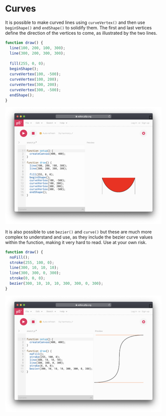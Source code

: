 # Curves

It is possible to make curved lines using `curveVertex()` and then use `beginShape()` and `endShape()` to solidify them. The first and last vertices define the direction of the vertices to come, as illustrated by the two lines.

```javascript
function draw() {
  line(100, 200, 100, 300);
  line(300, 200, 300, 300);

  fill(255, 0, 0);
  beginShape();
  curveVertex(100, -500);
  curveVertex(100, 200);
  curveVertex(300, 200);
  curveVertex(300, -500);
  endShape();
}
```

![](../../../.gitbook/assets/p5-curvevertex.png)

It is also possible to use `bezier()` and `curve()` but these are much more complex to understand and use, as they include the bezier curve values within the function, making it very hard to read. Use at your own risk.

```javascript
function draw() {
  noFill();
  stroke(255, 100, 0);
  line(300, 10, 10, 10);
  line(300, 300, 0, 300);
  stroke(0, 0, 0);
  bezier(300, 10, 10, 10, 300, 300, 0, 300);
}
```

![](../../../.gitbook/assets/p5-bezier.png)

